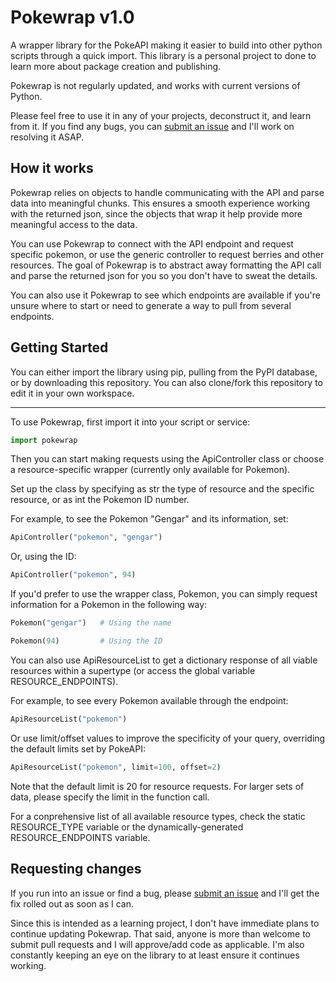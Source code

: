 # Pokewrap v1.0

A wrapper library for the PokeAPI making it easier to build into other python scripts through a quick import. This library is a personal project to done to learn more about package creation and publishing.

Pokewrap is not regularly updated, and works with current versions of Python.

Please feel free to use it in any of your projects, deconstruct it, and learn from it. If you find any bugs, you can [submit an issue](https://github.com/jasongarvin/pokewrap/issues) and I'll work on resolving it ASAP.

## How it works

Pokewrap relies on objects to handle communicating with the API and parse data into meaningful chunks. This ensures a smooth experience working with the returned json, since the objects that wrap it help provide more meaningful access to the data.

You can use Pokewrap to connect with the API endpoint and request specific pokemon, or use the generic controller to request berries and other resources. The goal of Pokewrap is to abstract away formatting the API call and parse the returned json for you so you don't have to sweat the details.

You can also use it Pokewrap to see which endpoints are available if you're unsure where to start or need to generate a way to pull from several endpoints.

## Getting Started

You can either import the library using pip, pulling from the PyPI database, or by downloading this repository. You can also clone/fork this repository to edit it in your own workspace.

---

To use Pokewrap, first import it into your script or service:

```python
import pokewrap
```

Then you can start making requests using the ApiController class or choose a resource-specific wrapper (currently only available for Pokemon).

Set up the class by specifying as str the type of resource and the specific resource, or as int the Pokemon ID number.

For example, to see the Pokemon "Gengar" and its information, set:

```python
ApiController("pokemon", "gengar")
```

Or, using the ID:

```python
ApiController("pokemon", 94)
```

If you'd prefer to use the wrapper class, Pokemon, you can simply request information for a Pokemon in the following way:

```python
Pokemon("gengar")   # Using the name
```

```python
Pokemon(94)         # Using the ID
```

You can also use ApiResourceList to get a dictionary response of all viable resources within a supertype (or access the global variable RESOURCE_ENDPOINTS).

For example, to see every Pokemon available through the endpoint:

```python
ApiResourceList("pokemon")
```

Or use limit/offset values to improve the specificity of your query, overriding the default limits set by PokeAPI:

```python
ApiResourceList("pokemon", limit=100, offset=2)
```

Note that the default limit is 20 for resource requests. For larger sets of data, please specify the limit in the function call.

For a conprehensive list of all available resource types, check the static RESOURCE_TYPE variable or the dynamically-generated RESOURCE_ENDPOINTS variable.

## Requesting changes

If you run into an issue or find a bug, please [submit an issue](https://github.com/jasongarvin/pokewrap/issues) and I'll get the fix rolled out as soon as I can.

Since this is intended as a learning project, I don't have immediate plans to continue updating Pokewrap. That said, anyone is more than welcome to submit pull requests and I will approve/add code as applicable. I'm also constantly keeping an eye on the library to at least ensure it continues working.
